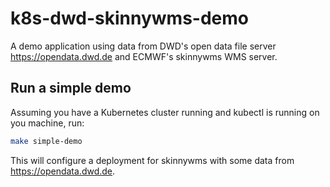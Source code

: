 # k8s-dwd-skinnywms-demo
A demo application using data from DWD's open data file server https://opendata.dwd.de and ECMWF's skinnywms WMS server.

## Run a simple demo
Assuming you have a Kubernetes cluster running and kubectl is running on you machine, run:
```bash
make simple-demo
```
This will configure a deployment for skinnywms with some data from https://opendata.dwd.de.
